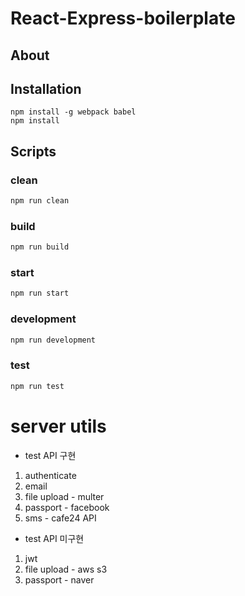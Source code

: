 # React-Express-boilerplate

## About
  
## Installation
```
npm install -g webpack babel
npm install
```
  
## Scripts

### clean
```bash
npm run clean
```
### build
```bash
npm run build
```
### start
```bash
npm run start
```
### development
```bash
npm run development
```
### test
```bash
npm run test
```

# server utils

* test API 구현
1. authenticate
2. email
3. file upload - multer
4. passport - facebook
4. sms - cafe24 API

* test API 미구현
1. jwt
2. file upload - aws s3
3. passport - naver